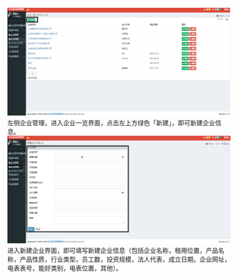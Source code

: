 ![](/assets/企业管理12.png)左侧企业管理，进入企业一览界面，点击左上方绿色「新建」，即可新建企业信息。![](/assets/企业管理13.png)进入新建企业界面，即可填写新建企业信息（包括企业名称，租用位置，产品名称，产品性质，行业类型，员工数，投资规模，法人代表，成立日期，企业网址，电表表号，能好类别，电表位置，其他）。

